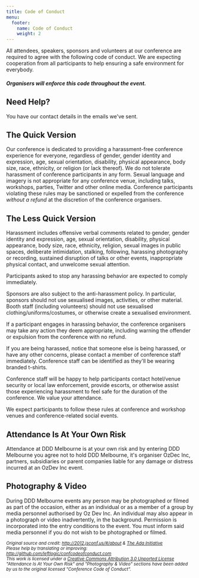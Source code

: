 ```yaml
---
title: Code of Conduct
menu:
  footer:
    name: Code of Conduct
    weight: 2
---
```


All attendees, speakers, sponsors and volunteers at our conference are required to agree with the following code of conduct. We are expecting cooperation from all participants to help ensuring a safe environment for everybody.

#### __*Organisers will enforce this code throughout the event.*__

## Need Help?
You have our contact details in the emails we've sent.

## The Quick Version
Our conference is dedicated to providing a harassment-free conference experience for everyone, regardless of gender, gender identity and expression, age, sexual orientation, disability, physical appearance, body size, race, ethnicity, or religion (or lack thereof). We do not tolerate harassment of conference participants in any form. Sexual language and imagery is not appropriate for any conference venue, including talks, workshops, parties, Twitter and other online media. Conference participants violating these rules may be sanctioned or expelled from the conference _without a refund_ at the discretion of the conference organisers.

## The Less Quick Version
Harassment includes offensive verbal comments related to gender, gender identity and expression, age, sexual orientation, disability, physical appearance, body size, race, ethnicity, religion, sexual images in public spaces, deliberate intimidation, stalking, following, harassing photography or recording, sustained disruption of talks or other events, inappropriate physical contact, and unwelcome sexual attention.

Participants asked to stop any harassing behavior are expected to comply immediately.

Sponsors are also subject to the anti-harassment policy. In particular, sponsors should not use sexualised images, activities, or other material. Booth staff (including volunteers) should not use sexualised clothing/uniforms/costumes, or otherwise create a sexualised environment.

If a participant engages in harassing behavior, the conference organisers may take any action they deem appropriate, including warning the offender or expulsion from the conference with no refund.

If you are being harassed, notice that someone else is being harassed, or have any other concerns, please contact a member of conference staff immediately. Conference staff can be identified as they'll be wearing branded t-shirts.

Conference staff will be happy to help participants contact hotel/venue security or local law enforcement, provide escorts, or otherwise assist those experiencing harassment to feel safe for the duration of the conference. We value your attendance.

We expect participants to follow these rules at conference and workshop venues and conference-related social events.

## Attendance Is At Your Own Risk
Attendance at DDD Melbourne is at your own risk and by entering DDD Melbourne you agree not to hold DDD Melbourne, it's organiser OzDec Inc, partners, subsidiaries or parent companies liable for any damage or distress incurred at an OzDev Inc event.

## Photography & Video
During DDD Melbourne events any person may be photographed or filmed as part of the occasion, either as an individual or as a member of a group by media personnel authorised by Oz Dev Inc. An individual may also appear in a photograph or video inadvertently, in the background. Permission is incorporated into the entry conditions to the event. You must inform said media personnel if you do not wish to be photographed or filmed.

<small>
  <em>
    Original source and credit: <a href="http://2012.jsconf.us/#/about">http://2012.jsconf.us/#/about</a> &amp; <a href="http://geekfeminism.wikia.com/wiki/Conference_anti-harassment/Policy">The Ada Initiative</a></br>
    Please help by translating or improving: <a href="https://github.com/leftlogic/confcodeofconduct.com">http://github.com/leftlogic/confcodeofconduct.com</a></br>
    This work is licensed under a <a rel="license" href="http://creativecommons.org/licenses/by/3.0/deed.en_US">Creative Commons Attribution 3.0 Unported License</a></br>
    "Attendance Is At Your Own Risk" and "Photography & Video" sections have been added by us to the original licensed "Conference Code of Conduct".
  </em>
</small>
